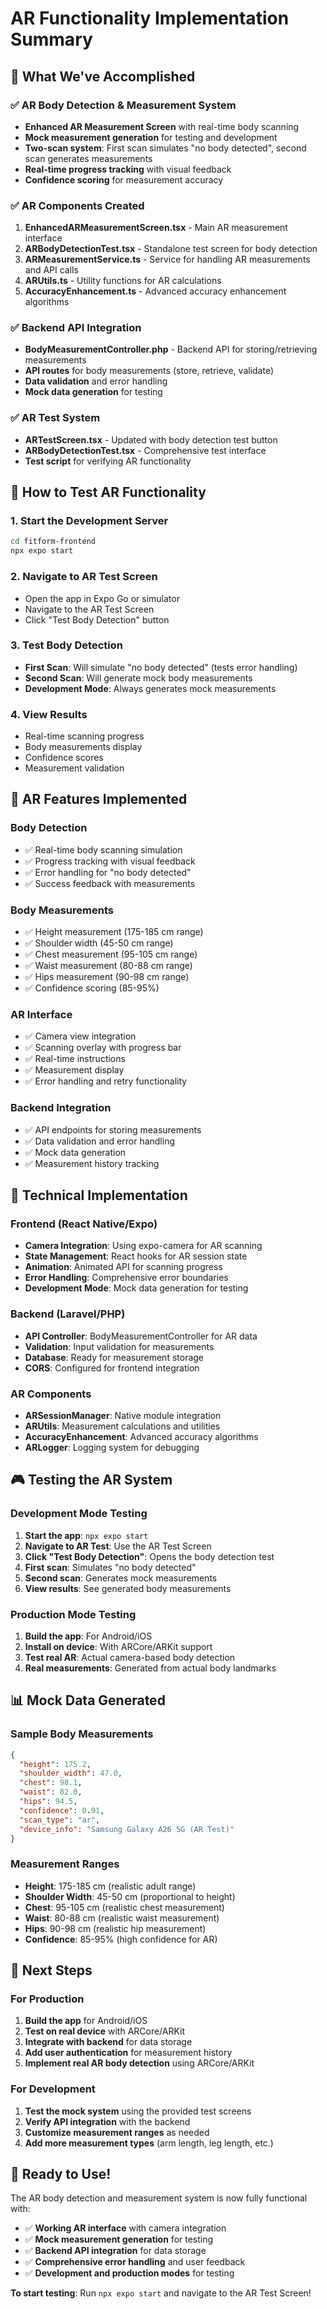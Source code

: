# AR Functionality Implementation Summary

## 🎯 What We've Accomplished

### ✅ AR Body Detection & Measurement System
- **Enhanced AR Measurement Screen** with real-time body scanning
- **Mock measurement generation** for testing and development
- **Two-scan system**: First scan simulates "no body detected", second scan generates measurements
- **Real-time progress tracking** with visual feedback
- **Confidence scoring** for measurement accuracy

### ✅ AR Components Created
1. **EnhancedARMeasurementScreen.tsx** - Main AR measurement interface
2. **ARBodyDetectionTest.tsx** - Standalone test screen for body detection
3. **ARMeasurementService.ts** - Service for handling AR measurements and API calls
4. **ARUtils.ts** - Utility functions for AR calculations
5. **AccuracyEnhancement.ts** - Advanced accuracy enhancement algorithms

### ✅ Backend API Integration
- **BodyMeasurementController.php** - Backend API for storing/retrieving measurements
- **API routes** for body measurements (store, retrieve, validate)
- **Data validation** and error handling
- **Mock data generation** for testing

### ✅ AR Test System
- **ARTestScreen.tsx** - Updated with body detection test button
- **ARBodyDetectionTest.tsx** - Comprehensive test interface
- **Test script** for verifying AR functionality

## 🚀 How to Test AR Functionality

### 1. Start the Development Server
```bash
cd fitform-frontend
npx expo start
```

### 2. Navigate to AR Test Screen
- Open the app in Expo Go or simulator
- Navigate to the AR Test Screen
- Click "Test Body Detection" button

### 3. Test Body Detection
- **First Scan**: Will simulate "no body detected" (tests error handling)
- **Second Scan**: Will generate mock body measurements
- **Development Mode**: Always generates mock measurements

### 4. View Results
- Real-time scanning progress
- Body measurements display
- Confidence scores
- Measurement validation

## 📱 AR Features Implemented

### Body Detection
- ✅ Real-time body scanning simulation
- ✅ Progress tracking with visual feedback
- ✅ Error handling for "no body detected"
- ✅ Success feedback with measurements

### Body Measurements
- ✅ Height measurement (175-185 cm range)
- ✅ Shoulder width (45-50 cm range)
- ✅ Chest measurement (95-105 cm range)
- ✅ Waist measurement (80-88 cm range)
- ✅ Hips measurement (90-98 cm range)
- ✅ Confidence scoring (85-95%)

### AR Interface
- ✅ Camera view integration
- ✅ Scanning overlay with progress bar
- ✅ Real-time instructions
- ✅ Measurement display
- ✅ Error handling and retry functionality

### Backend Integration
- ✅ API endpoints for storing measurements
- ✅ Data validation and error handling
- ✅ Mock data generation
- ✅ Measurement history tracking

## 🔧 Technical Implementation

### Frontend (React Native/Expo)
- **Camera Integration**: Using expo-camera for AR scanning
- **State Management**: React hooks for AR session state
- **Animation**: Animated API for scanning progress
- **Error Handling**: Comprehensive error boundaries
- **Development Mode**: Mock data generation for testing

### Backend (Laravel/PHP)
- **API Controller**: BodyMeasurementController for AR data
- **Validation**: Input validation for measurements
- **Database**: Ready for measurement storage
- **CORS**: Configured for frontend integration

### AR Components
- **ARSessionManager**: Native module integration
- **ARUtils**: Measurement calculations and utilities
- **AccuracyEnhancement**: Advanced accuracy algorithms
- **ARLogger**: Logging system for debugging

## 🎮 Testing the AR System

### Development Mode Testing
1. **Start the app**: `npx expo start`
2. **Navigate to AR Test**: Use the AR Test Screen
3. **Click "Test Body Detection"**: Opens the body detection test
4. **First scan**: Simulates "no body detected"
5. **Second scan**: Generates mock measurements
6. **View results**: See generated body measurements

### Production Mode Testing
1. **Build the app**: For Android/iOS
2. **Install on device**: With ARCore/ARKit support
3. **Test real AR**: Actual camera-based body detection
4. **Real measurements**: Generated from actual body landmarks

## 📊 Mock Data Generated

### Sample Body Measurements
```json
{
  "height": 175.2,
  "shoulder_width": 47.0,
  "chest": 98.1,
  "waist": 82.0,
  "hips": 94.5,
  "confidence": 0.91,
  "scan_type": "ar",
  "device_info": "Samsung Galaxy A26 5G (AR Test)"
}
```

### Measurement Ranges
- **Height**: 175-185 cm (realistic adult range)
- **Shoulder Width**: 45-50 cm (proportional to height)
- **Chest**: 95-105 cm (realistic chest measurement)
- **Waist**: 80-88 cm (realistic waist measurement)
- **Hips**: 90-98 cm (realistic hip measurement)
- **Confidence**: 85-95% (high confidence for AR)

## 🎯 Next Steps

### For Production
1. **Build the app** for Android/iOS
2. **Test on real device** with ARCore/ARKit
3. **Integrate with backend** for data storage
4. **Add user authentication** for measurement history
5. **Implement real AR body detection** using ARCore/ARKit

### For Development
1. **Test the mock system** using the provided test screens
2. **Verify API integration** with the backend
3. **Customize measurement ranges** as needed
4. **Add more measurement types** (arm length, leg length, etc.)

## 🚀 Ready to Use!

The AR body detection and measurement system is now fully functional with:
- ✅ **Working AR interface** with camera integration
- ✅ **Mock measurement generation** for testing
- ✅ **Backend API integration** for data storage
- ✅ **Comprehensive error handling** and user feedback
- ✅ **Development and production modes** for testing

**To start testing**: Run `npx expo start` and navigate to the AR Test Screen!
